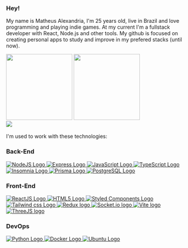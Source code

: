 

### Hey!

My name is Matheus Alexandria, I'm 25 years old, live in Brazil and love programming and playing indie games. At my current I'm a fullstack developer with React, Node.js and other tools. My github is focused on creating personal apps to study and improve in my prefered stacks (until now).

<div>
  <a href="https://github.com/matheus-alexandria/matheus-alexandria"></a>
  <img height="180em" src="https://github-readme-stats.vercel.app/api?username=matheus-alexandria&show_icons=true&theme=dark&include_all_commits=false&count_private=true"/>
  <img height="180em" src="https://github-readme-stats.vercel.app/api/top-langs/?username=matheus-alexandria&layout=compact&langs_count=7&theme=dark"/>
</div>
<a href="https://www.linkedin.com/in/matheus-alexandria-374762182" target="_blank"><img src="https://img.shields.io/badge/-LinkedIn-%230077B5?style=for-the-badge&logo=linkedin&logoColor=white" target="_blank"></a>
</br></br>
I'm used to work with these technologies:

<h3>Back-End</h3>
<a href="" target="_blank">
<img src="https://img.shields.io/badge/node.js-6DA55F?style=for-the-badge&logo=node.js&logoColor=white" alt="NodeJS Logo"/>
</a>

<a href="" target="_blank">
<img src="https://img.shields.io/badge/express.js-%23404d59.svg?style=for-the-badge&logo=express&logoColor=%2361DAFB" alt="Express Logo"/>
</a>

<a href="" target="_blank">
<img src="https://img.shields.io/badge/javascript-%23F7DF1E.svg?style=for-the-badge&logo=javascript&logoColor=%23323330" alt="JavaScript Logo"/>
</a>

<a href="https://www.typescriptlang.org" target="_blank">
<img src="https://img.shields.io/badge/typescript-%23007ACC.svg?style=for-the-badge&logo=typescript&logoColor=white" alt="TypeScript Logo"/>
</a>

<a href="" target="_blank">
<img src="https://img.shields.io/badge/Insomnia-black?style=for-the-badge&logo=insomnia&logoColor=5849BE" alt="Insomnia Logo"/>
</a>

<a href="" target="_blank">
<img src="https://img.shields.io/badge/Prisma-3982CE?style=for-the-badge&logo=Prisma&logoColor=white" alt="Prisma Logo"/>
</a>

<a href="" target="_blank">
<img src="https://img.shields.io/badge/postgres-%23316192.svg?style=for-the-badge&logo=postgresql&logoColor=white" alt="PostgreSQL Logo"/>
</a>
<!--               Front End technologies              -->
<h3>Front-End</h3>

<a href="" target="_blank">
<img src="https://img.shields.io/badge/react-%2320232a.svg?style=for-the-badge&logo=react&logoColor=%2361DAFB" alt="ReactJS Logo"/>
</a>

<a href="" target="_blank">
<img src="https://img.shields.io/badge/html5-%23E34F26.svg?style=for-the-badge&logo=html5&logoColor=white" alt="HTML5 Logo"/>
</a>

<a href="" target="_blank">
<img src="https://img.shields.io/badge/styled--components-DB7093?style=for-the-badge&logo=styled-components&logoColor=white" alt="Styled Components Logo"/>
</a>

<a href="" target="_blank">
<img src="https://img.shields.io/badge/tailwindcss-%2338B2AC.svg?style=for-the-badge&logo=tailwind-css&logoColor=white" alt="Tailwind css Logo"/>
</a>

<a href="" target="_blank">
<img src="https://img.shields.io/badge/redux-%23593d88.svg?style=for-the-badge&logo=redux&logoColor=white" alt="Redux logo"/>
</a>

<a href="" target="_blank">
<img src="https://img.shields.io/badge/Socket.io-black?style=for-the-badge&logo=socket.io&badgeColor=010101" alt="Socket.io logo"/>
</a>

<a href="" target="_blank">
<img src="https://img.shields.io/badge/vite-%23646CFF.svg?style=for-the-badge&logo=vite&logoColor=white" alt="Vite logo"/>
</a>

<a href="" target="_blank">
<img src="https://img.shields.io/badge/threejs-black?style=for-the-badge&logo=three.js&logoColor=white" alt="ThreeJS logo"/>
</a>
<!--               Devops technologies              -->
<h3>DevOps</h3>

<a href="" target="_blank">
<img src="https://img.shields.io/badge/python-3670A0?style=for-the-badge&logo=python&logoColor=ffdd54" alt="Python Logo"/>
</a>

<a href="" target="_blank">
<img src="https://img.shields.io/badge/docker-%230db7ed.svg?style=for-the-badge&logo=docker&logoColor=white" alt="Docker Logo"/>
</a>

<a href="" target="_blank">
<img src="https://img.shields.io/badge/Ubuntu-E95420?style=for-the-badge&logo=ubuntu&logoColor=white" alt="Ubuntu Logo"/>
</a>

</br>
<!--
**Matchobas/Matchobas** is a ✨ _special_ ✨ repository because its `README.md` (this file) appears on your GitHub profile.

Here are some ideas to get you started:

- 🔭 I’m currently working on ...
- 🌱 I’m currently learning ...
- 👯 I’m looking to collaborate on ...
- 🤔 I’m looking for help with ...
- 💬 Ask me about ...
- 📫 How to reach me: ...
- 😄 Pronouns: ...
- ⚡ Fun fact: ...
-->
